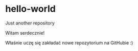 # hello-world
Just another repository

Witam serdecznie!

Właśnie uczę się zakładać nowe repozytorium na GitHubie :)
